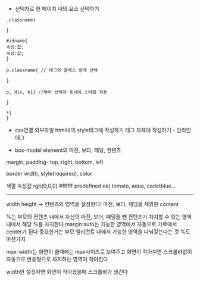 - 선택자로 한 페이지 내의 요소 선택하기

```
.classname{

}

#idname{
속성:값;
속성:값;
}

p.classname{ // 태그와 클래스 함께 선택

}

p, div, h1{ //여러 선택자 동시에 스타일 적용

}

*{
}
```

- css연결
외부파일 <link rel="stylesheet" href="style.css"> 
html내의 style태그에 작성하기
태그 자체에 작성하기 - 인라인 태그

- box-model
element의
마진, 보더, 패딩, 컨텐츠 

margin, padding-
top, right, bottom, left

border width, style(required), color

색깔 속성값
rgb(0,0,0)
\#ffffff
predefined ex) tomato, aqua, cadetblue...

---

width
height
-> 컨텐츠의 영역을 설정한다! 마진, 보더, 패딩을 제외한 content

%는 부모의 컨텐츠 내에서 자신의 마진, 보더, 패딩을 뺀 컨텐츠가 차지할 수 있는 영역내에서 해당 %를 차지한다
margin:auto는 가능한 영역에서 자동으로 가로에서 center가 된다
중요한거는 부모 엘리먼트 내에서 가능한 영역을 나눠갖는다는 것
%도 마찬가지

max-width는 화면이 클때에는 max사이즈로 보여주고 화면이 작아지면 스크롤바없이
자동으로 반응형으로 차지하는 영역이 작아진다

width만 설정하면 화면이 작아졌을때 스크롤바가 생긴다



